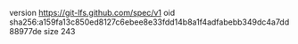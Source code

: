 version https://git-lfs.github.com/spec/v1
oid sha256:a159fa13c850ed8127c6ebee8e33fdd14b8a1f4adfabebb349dc4a7dd88977de
size 243

